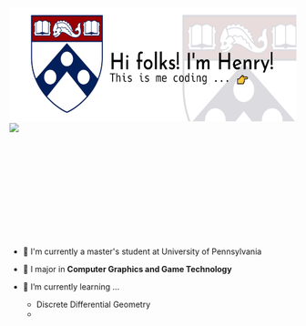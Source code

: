 <!--[![Anurag's GitHub stats](https://github-readme-stats.vercel.app/api?username=sirenri2001)](https://github.com/anuraghazra/github-readme-stats)-->
<div style="width: 100%">
<img src="images/title.jpg" style="height: 200px; display: inline-block"><img src="images/giphy.gif"  style="height: 200px; display: inline-block"/>
</div>

- 🏫 I'm currently a master's student at University of Pennsylvania

- 📕 I major in **Computer Graphics and Game Technology**

- 🌱 I’m currently learning ...
  - Discrete Differential Geometry
  - 
  
  <!--
  **SirEnri2001/sirenri2001** is a ✨ _special_ ✨ repository because its `README.md` (this file) appears on your GitHub profile.

Here are some ideas to get you started:

- 🔭 I’m currently working on ...
- 🌱 I’m currently learning ...
- 👯 I’m looking to collaborate on ...
- 🤔 I’m looking for help with ...
- 💬 Ask me about ...
- 📫 How to reach me: ...
- 😄 Pronouns: ...
- ⚡ Fun fact: ...
  -->
